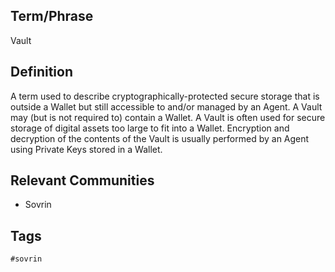 ## Term/Phrase
Vault

## Definition
A term used to describe cryptographically-protected secure storage that is outside a Wallet but still accessible to and/or managed by an Agent. A Vault may (but is not required to) contain a Wallet. A Vault is often used for secure storage of digital assets too large to fit into a Wallet. Encryption and decryption of the contents of the Vault is usually performed by an Agent using Private Keys stored in a Wallet.

## Relevant Communities
* Sovrin

## Tags
```
#sovrin
```
